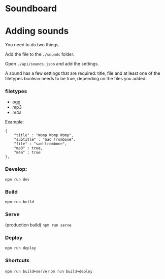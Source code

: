 # Soundboard

# Adding sounds
You need to do two things.

Add the file to the `./sounds` folder.

Open `./api/sounds.json` and add the settings.

A sound has a few settings that are required: title, file and at least one of the filetypes boolean needs to be true, depending on the files you added.

### filetypes
* ogg
* mp3
* m4a

Example:

```
{
    "title" : "Womp Womp Womp",
    "subtitle" : "Sad Trombone",
    "file" : "sad-trombone",
    "mp3" : true,
    "m4a" : true
},
```


### Develop:

`npm run dev`

### Build

`npm run build`

### Serve

(production build)
`npm run serve`

### Deploy

`npm run deploy`

### Shortcuts

`npm run build+serve`
`npm run build+deploy`
